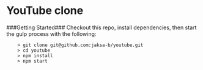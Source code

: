 # YouTube clone

###Getting Started###
Checkout this repo, install dependencies, then start the gulp process with the following:

```
	> git clone git@github.com:jaksa-b/youtube.git
	> cd youtube
	> npm install
	> npm start
```

